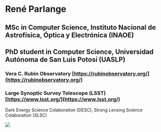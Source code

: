 # René Parlange

## MSc in Computer Science, Instituto Nacional de Astrofísica, Óptica y Electrónica (INAOE)

## PhD student in Computer Science, Universidad Autónoma de San Luis Potosí (UASLP)

### Vera C. Rubin Observatory [https://rubinobservatory.org/](https://rubinobservatory.org/)

### Large Synoptic Survey Telescope (LSST) [https://www.lsst.org/](https://www.lsst.org/)

Dark Energy Science Colaboration (DESC), Strong Lensing Science Colaboration (SLSC)


<img src="https://github-readme-stats.vercel.app/api?username=parlange&show_icons=true"/>
